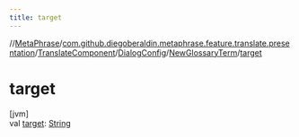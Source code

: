```yaml
---
title: target
---
```

//[MetaPhrase](../../../../../index.html)/[com.github.diegoberaldin.metaphrase.feature.translate.presentation](../../../index.html)/[TranslateComponent](../../index.html)/[DialogConfig](../index.html)/[NewGlossaryTerm](index.html)/[target](target.html)



# target



[jvm]\
val [target](target.html): [String](https://kotlinlang.org/api/latest/jvm/stdlib/kotlin/-string/index.html)




